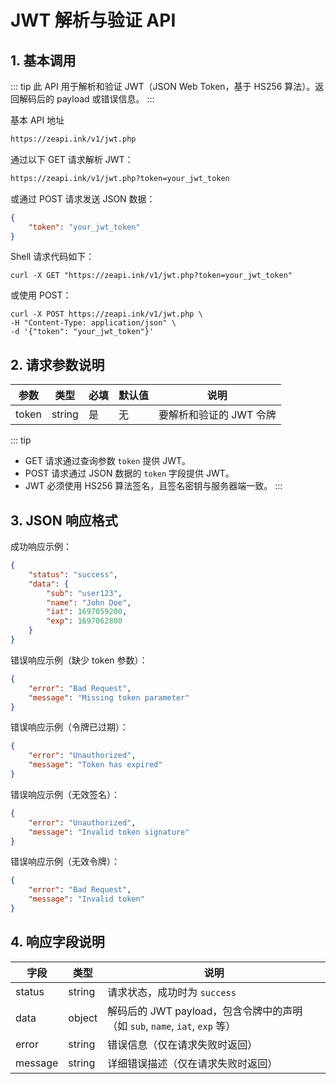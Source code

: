 # JWT 解析与验证 API
## 1. 基本调用

::: tip
此 API 用于解析和验证 JWT（JSON Web Token，基于 HS256 算法）。返回解码后的 payload 或错误信息。
:::

基本 API 地址

```txt
https://zeapi.ink/v1/jwt.php
```

通过以下 GET 请求解析 JWT：

```txt
https://zeapi.ink/v1/jwt.php?token=your_jwt_token
```

或通过 POST 请求发送 JSON 数据：

```json
{
    "token": "your_jwt_token"
}
```

Shell 请求代码如下：

```shell
curl -X GET "https://zeapi.ink/v1/jwt.php?token=your_jwt_token"
```

或使用 POST：

```shell
curl -X POST https://zeapi.ink/v1/jwt.php \
-H "Content-Type: application/json" \
-d '{"token": "your_jwt_token"}'
```

## 2. 请求参数说明

| 参数  | 类型   | 必填 | 默认值 | 说明                              |
|-------|--------|------|--------|-----------------------------------|
| token | string | 是   | 无     | 要解析和验证的 JWT 令牌          |

::: tip
- GET 请求通过查询参数 `token` 提供 JWT。
- POST 请求通过 JSON 数据的 `token` 字段提供 JWT。
- JWT 必须使用 HS256 算法签名，且签名密钥与服务器端一致。
:::

## 3. JSON 响应格式

成功响应示例：

```json
{
    "status": "success",
    "data": {
        "sub": "user123",
        "name": "John Doe",
        "iat": 1697059200,
        "exp": 1697062800
    }
}
```

错误响应示例（缺少 token 参数）：

```json
{
    "error": "Bad Request",
    "message": "Missing token parameter"
}
```

错误响应示例（令牌已过期）：

```json
{
    "error": "Unauthorized",
    "message": "Token has expired"
}
```

错误响应示例（无效签名）：

```json
{
    "error": "Unauthorized",
    "message": "Invalid token signature"
}
```

错误响应示例（无效令牌）：

```json
{
    "error": "Bad Request",
    "message": "Invalid token"
}
```

## 4. 响应字段说明

| 字段        | 类型   | 说明                                      |
|-------------|--------|------------------------------------------|
| status      | string | 请求状态，成功时为 `success`             |
| data        | object | 解码后的 JWT payload，包含令牌中的声明（如 `sub`, `name`, `iat`, `exp` 等） |
| error       | string | 错误信息（仅在请求失败时返回）           |
| message     | string | 详细错误描述（仅在请求失败时返回）       |